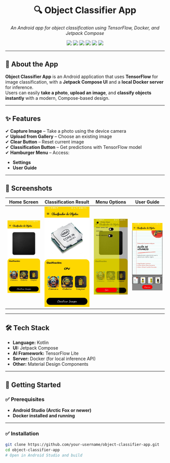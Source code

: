 <h1 align="center">🔍 Object Classifier App</h1>
<p align="center">
  <em>An Android app for object classification using TensorFlow, Docker, and Jetpack Compose</em>
</p>

<p align="center">
  <img src="https://img.shields.io/badge/status-active-success?style=for-the-badge&logo=statuspage&color=brightgreen" />
  <img src="https://img.shields.io/badge/platform-Android-orange?style=for-the-badge&logo=android" />
  <img src="https://img.shields.io/badge/language-Kotlin-purple?style=for-the-badge&logo=kotlin" />
  <img src="https://img.shields.io/badge/UI-Jetpack%20Compose-blue?style=for-the-badge&logo=jetpackcompose" />
  <img src="https://img.shields.io/badge/AI-TensorFlow-yellow?style=for-the-badge&logo=tensorflow" />
  <img src="https://img.shields.io/badge/server-Docker-2496ED?style=for-the-badge&logo=docker" />
</p>

---

## 🌟 About the App

**Object Classifier App** is an Android application that uses **TensorFlow** for image classification, with a **Jetpack Compose UI** and a **local Docker server** for inference.  
Users can easily **take a photo**, **upload an image**, and **classify objects instantly** with a modern, Compose-based design.

---

## ✨ Features

✔ **Capture Image** – Take a photo using the device camera  
✔ **Upload from Gallery** – Choose an existing image  
✔ **Clear Button** – Reset current image  
✔ **Classification Button** – Get predictions with TensorFlow model  
✔ **Hamburger Menu** – Access:
- **Settings**
- **User Guide**

---

## 📸 Screenshots

| Home Screen | Classification Result | Menu Options | User Guide |
|-------------|-----------------------|-------------|------------|
| ![Home](./images/home.jpeg) | ![Result](./images/classification.jpeg) | ![Menu](./images/menu.jpeg) | ![Guide](./images/guide.jpeg) |

---

## 🛠 Tech Stack

- **Language:** Kotlin  
- **UI:** Jetpack Compose  
- **AI Framework:** TensorFlow Lite  
- **Server:** Docker (for local inference API)  
- **Other:** Material Design Components  

---

## 🚀 Getting Started

### ✅ Prerequisites
- **Android Studio (Arctic Fox or newer)**  
- **Docker installed and running**  

---

### ✅ Installation
```bash
git clone https://github.com/your-username/object-classifier-app.git
cd object-classifier-app
# Open in Android Studio and build
